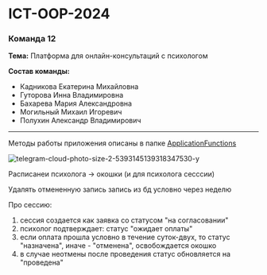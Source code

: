 # ICT-OOP-2024

### Команда  12 

**Тема:** Платформа для онлайн-консультаций с психологом

**Состав команды:** 

* Кадникова Екатерина Михайловна
* Гуторова Инна Владимировна
* Бахарева Мария Александровна
* Могильный Михаил Игоревич
* Полухин Александр Владимирович

---

Методы работы приложения описаны в папке [ApplicationFunctions](ApplicationFunctions)

![telegram-cloud-photo-size-2-5393145139318347530-y](https://github.com/t0nso1eil/ICT-OOP-2024/assets/112972915/7dc1882c-023b-4dbb-ab9f-f79f537a3358)


Расписанеи психолога -> окошки (и для психолога сесссии)

Удалять отмененную запись запись из бд условно через неделю

Про сессию: 
1) сессия создается как заявка со статусом "на согласовании"
2) психолог подтверждает: статус "ожидает оплаты"
3) если оплата прошла условно в течение суток-двух, то статус "назначена", иначе - "отменена", освобождается окошко
4) в случае неотмены после проведения статус обновляется на "проведена"


